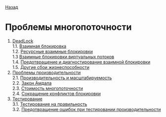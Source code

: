 [Назад](../README.md)
# Проблемы многопоточности

1. [DeadLock](./1_DeadLockAndOtherHazards.md)  
   1.1. [Взаимная блокировка](./1_DeadLockAndOtherHazards.md#Взаимная-блокировка-(deadlock))  
   1.2. [Ресурсные взаимные блокировки](./1_DeadLockAndOtherHazards.md#Ресурсные-взаимные-блокировки)  
   1.3  [Взаимные блокировки виртуальных потоков](./1_DeadLockAndOtherHazards.md#взаимные-блокировки-виртуальных-потоков)  
   1.4. [Предотвращение и диагностирование взаимной блокировки](./1_DeadLockAndOtherHazards.md#Предотвращение-и-диагностирование-взаимной-блокировки)  
   1.5. [Другие сбои жизнеспособности](./1_DeadLockAndOtherHazards.md#Другие-сбои-жизнеспособности)  
2. [Проблемы производительности](./2_PerformanceAndScaling.md)  
   2.1. [Производительность и масштабируемость](./2_PerformanceAndScaling.md#Производительность-и-масштабируемость)  
   2.2. [Закон Амдала](./2_PerformanceAndScaling.md#Закон-Амдала)  
   2.3. [Стоимость многопоточности](./2_PerformanceAndScaling.md#Стоимость-многопоточности)  
   2.4. [Сокращение конфликтов блокировки](./2_PerformanceAndScaling.md#Сокращение-конфликтов-блокировки)  
3. [Тестирование](./3_TestingConcurrency.md)  
   3.1. [Тестирование на правильность](./3_TestingConcurrency.md#Тестирование-на-правильность)  
   3.2. [Предотвращение ошибок при тестировании производительности](./3_TestingConcurrency.md#Предотвращение-ошибок-при-тестировании-производительности)